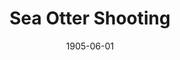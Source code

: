 ---
layout: wax/generic_collection_item
title: "Sea Otter Shooting"
slug: "adams-county-sea-otter-1905"
date: "1905-06-01"
source: "Adams County Free Press"
image: "/assets/images/AdamsCountyFreePress_SeaOtterShooting_6.1905.png"
# thumb: "/assets/images/thumbs/AdamsCountyFreePress_SeaOtterShooting_6.1905.jpg"  # optional
description: "Brief blurb…"
permalink: "/items/:slug/"
---